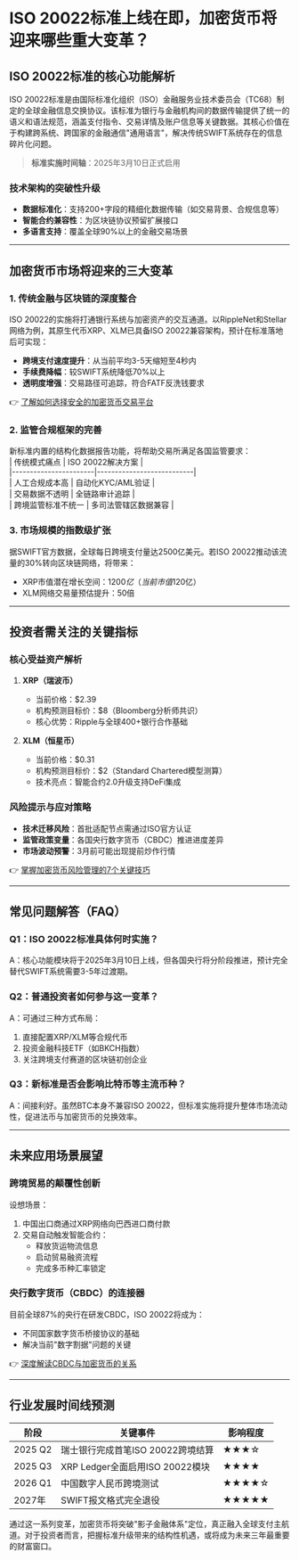 # ISO 20022标准上线在即，加密货币将迎来哪些重大变革？

## ISO 20022标准的核心功能解析  
ISO 20022标准是由国际标准化组织（ISO）金融服务业技术委员会（TC68）制定的全球金融信息交换协议。该标准为银行与金融机构间的数据传输提供了统一的语义和语法规范，涵盖支付指令、交易详情及账户信息等关键数据。其核心价值在于构建跨系统、跨国家的金融通信"通用语言"，解决传统SWIFT系统存在的信息碎片化问题。

> **标准实施时间轴**：2025年3月10日正式启用

### 技术架构的突破性升级  
- **数据标准化**：支持200+字段的精细化数据传输（如交易背景、合规信息等）  
- **智能合约兼容性**：为区块链协议预留扩展接口  
- **多语言支持**：覆盖全球90%以上的金融交易场景  

---

## 加密货币市场将迎来的三大变革  

### 1. 传统金融与区块链的深度整合  
ISO 20022的实施将打通银行系统与加密资产的交互通道。以RippleNet和Stellar网络为例，其原生代币XRP、XLM已具备ISO 20022兼容架构，预计在标准落地后可实现：  
- **跨境支付速度提升**：从当前平均3-5天缩短至4秒内  
- **手续费降幅**：较SWIFT系统降低70%以上  
- **透明度增强**：交易路径可追踪，符合FATF反洗钱要求  

👉 [了解如何选择安全的加密货币交易平台](https://bit.ly/okx_welcome)

### 2. 监管合规框架的完善  
新标准内置的结构化数据报告功能，将帮助交易所满足各国监管要求：  
| 传统模式痛点          | ISO 20022解决方案          |  
|-----------------------|---------------------------|  
| 人工合规成本高        | 自动化KYC/AML验证         |  
| 交易数据不透明        | 全链路审计追踪            |  
| 跨境监管标准不统一    | 多司法管辖区数据兼容      |

### 3. 市场规模的指数级扩张  
据SWIFT官方数据，全球每日跨境支付量达2500亿美元。若ISO 20022推动该流量的30%转向区块链网络，将带来：  
- XRP市值潜在增长空间：$1200亿（当前市值$120亿）  
- XLM网络交易量预估提升：50倍  

---

## 投资者需关注的关键指标  

### 核心受益资产解析  
1. **XRP（瑞波币）**  
   - 当前价格：$2.39  
   - 机构预测目标价：$8（Bloomberg分析师共识）  
   - 核心优势：Ripple与全球400+银行合作基础  

2. **XLM（恒星币）**  
   - 当前价格：$0.31  
   - 机构预测目标价：$2（Standard Chartered模型测算）  
   - 技术亮点：智能合约2.0升级支持DeFi集成  

### 风险提示与应对策略  
- **技术迁移风险**：首批适配节点需通过ISO官方认证  
- **监管政策变量**：各国央行数字货币（CBDC）推进进度差异  
- **市场波动预警**：3月前可能出现提前炒作行情  

👉 [掌握加密货币风险管理的7个关键技巧](https://bit.ly/okx_welcome)

---

## 常见问题解答（FAQ）  

### Q1：ISO 20022标准具体何时实施？  
A：核心功能模块将于2025年3月10日上线，但各国央行将分阶段推进，预计完全替代SWIFT系统需要3-5年过渡期。

### Q2：普通投资者如何参与这一变革？  
A：可通过三种方式布局：  
1. 直接配置XRP/XLM等合规代币  
2. 投资金融科技ETF（如BKCH指数）  
3. 关注跨境支付赛道的区块链初创企业  

### Q3：新标准是否会影响比特币等主流币种？  
A：间接利好。虽然BTC本身不兼容ISO 20022，但标准实施将提升整体市场流动性，促进法币与加密货币的兑换效率。

---

## 未来应用场景展望  

### 跨境贸易的颠覆性创新  
设想场景：  
1. 中国出口商通过XRP网络向巴西进口商付款  
2. 交易自动触发智能合约：  
   - 释放货运物流信息  
   - 启动贸易融资流程  
   - 完成多币种汇率锁定  

### 央行数字货币（CBDC）的连接器  
目前全球87%的央行在研发CBDC，ISO 20022将成为：  
- 不同国家数字货币桥接协议的基础  
- 解决当前"数字割据"问题的关键  

👉 [深度解读CBDC与加密货币的关系](https://bit.ly/okx_welcome)

---

## 行业发展时间线预测  

| 阶段           | 关键事件                    | 影响程度 |  
|----------------|-----------------------------|----------|  
| 2025 Q2        | 瑞士银行完成首笔ISO 20022跨境结算 | ★★★☆     |  
| 2025 Q3        | XRP Ledger全面启用ISO 20022模块 | ★★★★     |  
| 2026 Q1        | 中国数字人民币跨境测试      | ★★★★☆    |  
| 2027年         | SWIFT报文格式完全退役       | ★★★★★    |  

通过这一系列变革，加密货币将突破"影子金融体系"定位，真正融入全球支付主航道。对于投资者而言，把握标准升级带来的结构性机遇，或将成为未来三年最重要的财富窗口。